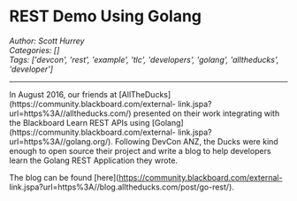 # REST Demo Using Golang
*Author: Scott Hurrey*  
*Categories: []*  
*Tags: ['devcon', 'rest', 'example', 'tlc', 'developers', 'golang', 'alltheducks', 'developer']*  
<hr />
In August 2016, our friends at
[AllTheDucks](https://community.blackboard.com/external-
link.jspa?url=https%3A//alltheducks.com/) presented on their work
integrating with the Blackboard Learn REST APIs using
[Golang](https://community.blackboard.com/external-
link.jspa?url=https%3A//golang.org/). Following DevCon ANZ, the Ducks
were kind enough to open source their project and write a blog to help
developers learn the Golang REST Application they wrote.

The blog can be found [here](https://community.blackboard.com/external-
link.jspa?url=https%3A//blog.alltheducks.com/post/go-rest/).

